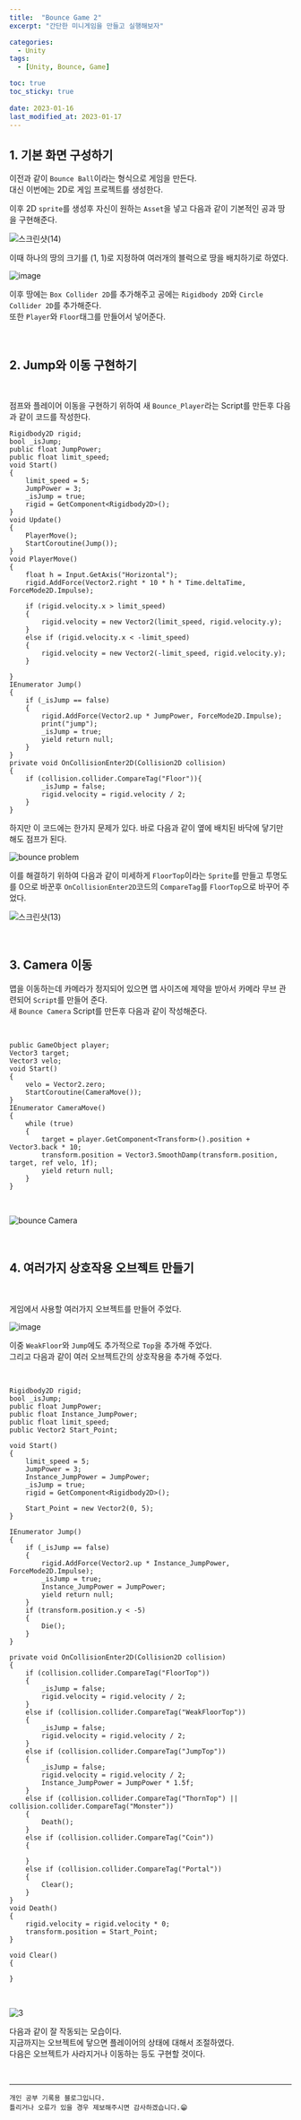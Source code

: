 ```yaml
---
title:  "Bounce Game 2"
excerpt: "간단한 미니게임을 만들고 실행해보자"

categories:
  - Unity
tags:
  - [Unity, Bounce, Game]

toc: true
toc_sticky: true
 
date: 2023-01-16
last_modified_at: 2023-01-17
---
```


## 1. 기본 화면 구성하기

이전과 같이 `Bounce Ball`이라는 형식으로 게임을 만든다.  
대신 이번에는 2D로 게임 프로젝트를 생성한다.  

이후 2D `sprite`를 생성후 자신이 원하는 `Asset`을 넣고 다음과 같이 기본적인 공과 땅을 구현해준다.

![스크린샷(14)](https://user-images.githubusercontent.com/37824506/212789989-333d9e9b-0cae-4a42-be14-ea35322d7e0a.png)

이때 하나의 땅의 크기를 (1, 1)로 지정하여 여러개의 블럭으로 땅을 배치하기로 하였다.  

![image](https://user-images.githubusercontent.com/37824506/212790382-45891282-c837-4e03-b8fd-3d1b5959b035.png)

이후 땅에는 `Box Collider 2D`를 추가해주고 공에는 `Rigidbody 2D`와 `Circle Collider 2D`를 추가해준다.  
또한 `Player`와 `Floor`태그를 만들어서 넣어준다.  

<br>

## 2. Jump와 이동 구현하기

<br>

점프와 플레이어 이동을 구현하기 위하여 새 `Bounce_Player`라는 Script를 만든후 다음과 같이 코드를 작성한다.  

    Rigidbody2D rigid;
    bool _isJump;
    public float JumpPower;
    public float limit_speed;
    void Start()
    {
        limit_speed = 5;
        JumpPower = 3;
        _isJump = true;
        rigid = GetComponent<Rigidbody2D>();
    }
    void Update()
    {
        PlayerMove();
        StartCoroutine(Jump());
    }
    void PlayerMove()
    {
        float h = Input.GetAxis("Horizontal");
        rigid.AddForce(Vector2.right * 10 * h * Time.deltaTime, ForceMode2D.Impulse);

        if (rigid.velocity.x > limit_speed)
        {
            rigid.velocity = new Vector2(limit_speed, rigid.velocity.y);
        }
        else if (rigid.velocity.x < -limit_speed)
        {
            rigid.velocity = new Vector2(-limit_speed, rigid.velocity.y);
        }

    }
    IEnumerator Jump()
    {
        if (_isJump == false)
        {
            rigid.AddForce(Vector2.up * JumpPower, ForceMode2D.Impulse);
            print("jump");
            _isJump = true;
            yield return null;
        }
    }
    private void OnCollisionEnter2D(Collision2D collision)
    {
        if (collision.collider.CompareTag("Floor")){
            _isJump = false;
            rigid.velocity = rigid.velocity / 2;
        }
    }

하지만 이 코드에는 한가지 문제가 있다. 바로 다음과 같이 옆에 배치된 바닥에 닿기만 해도 점프가 된다.

![bounce problem](https://user-images.githubusercontent.com/37824506/212789913-01965492-c3d7-4716-b2e6-260c32f3f973.gif)

이를 해결하기 위하여 다음과 같이 미세하게 `FloorTop`이라는 `Sprite`를 만들고 투명도를 0으로 바꾼후 `OnCollisionEnter2D`코드의 `CompareTag`를 `FloorTop`으로 바꾸어 주었다.

![스크린샷(13)](https://user-images.githubusercontent.com/37824506/212789859-508e9f84-5869-421b-8729-d52ae3ab6b37.png)

<br>

## 3. Camera 이동

맵을 이동하는데 카메라가 정지되어 있으면 맵 사이즈에 제약을 받아서 카메라 무브 관련되어 `Script`를 만들어 준다.  
새 `Bounce Camera` Script를 만든후 다음과 같이 작성해준다.  

<br>

    public GameObject player;
    Vector3 target;
    Vector3 velo;
    void Start()
    {
        velo = Vector2.zero;
        StartCoroutine(CameraMove());
    }
    IEnumerator CameraMove()
    {
        while (true)
        {
            target = player.GetComponent<Transform>().position + Vector3.back * 10;
            transform.position = Vector3.SmoothDamp(transform.position, target, ref velo, 1f);
            yield return null;
        }
    }

<br>

![bounce Camera](https://user-images.githubusercontent.com/37824506/212793863-4944be5c-0afd-4cbc-85d4-01631e87dca8.gif)


<br>

## 4. 여러가지 상호작용 오브젝트 만들기  

<br>

게임에서 사용할 여러가지 오브젝트를 만들어 주었다.  

![image](https://user-images.githubusercontent.com/37824506/212808629-a9db1f70-7811-477e-8e1e-a3a4f0905315.png)

이중 `WeakFloor`와 `Jump`에도 추가적으로 `Top`을 추가해 주었다.  
그리고 다음과 같이 여러 오브젝트간의 상호작용을 추가해 주었다.  

<br>   

    Rigidbody2D rigid;
    bool _isJump;
    public float JumpPower;
    public float Instance_JumpPower;
    public float limit_speed;
    public Vector2 Start_Point;

    void Start()
    {
        limit_speed = 5;
        JumpPower = 3;
        Instance_JumpPower = JumpPower;
        _isJump = true;
        rigid = GetComponent<Rigidbody2D>();

        Start_Point = new Vector2(0, 5);
    }

    IEnumerator Jump()
    {
        if (_isJump == false)
        {
            rigid.AddForce(Vector2.up * Instance_JumpPower, ForceMode2D.Impulse);
            _isJump = true;
            Instance_JumpPower = JumpPower;
            yield return null;
        }
        if (transform.position.y < -5)
        {
            Die();
        }
    }

    private void OnCollisionEnter2D(Collision2D collision)
    {
        if (collision.collider.CompareTag("FloorTop"))
        {
            _isJump = false;
            rigid.velocity = rigid.velocity / 2;
        }
        else if (collision.collider.CompareTag("WeakFloorTop"))
        {
            _isJump = false;
            rigid.velocity = rigid.velocity / 2;
        }
        else if (collision.collider.CompareTag("JumpTop"))
        {
            _isJump = false;
            rigid.velocity = rigid.velocity / 2;
            Instance_JumpPower = JumpPower * 1.5f;
        }
        else if (collision.collider.CompareTag("ThornTop") || collision.collider.CompareTag("Monster"))
        {
            Death();
        }
        else if (collision.collider.CompareTag("Coin"))
        {
            
        }
        else if (collision.collider.CompareTag("Portal"))
        {
            Clear();
        }
    }
    void Death()
    {
        rigid.velocity = rigid.velocity * 0;
        transform.position = Start_Point;
    }

    void Clear()
    {

    }

<br>

![3](https://user-images.githubusercontent.com/37824506/212812731-649e5a9c-8af8-484a-8e98-b5a917a50ec8.gif)

다음과 같이 잘 작동되는 모습이다.  
지금까지는 오브젝트에 닿으면 플레이어의 상태에 대해서 조절하였다.  
다음은 오브젝트가 사라지거나 이동하는 등도 구현할 것이다.

<br>

***
    개인 공부 기록용 블로그입니다.
    틀리거나 오류가 있을 경우 제보해주시면 감사하겠습니다.😁